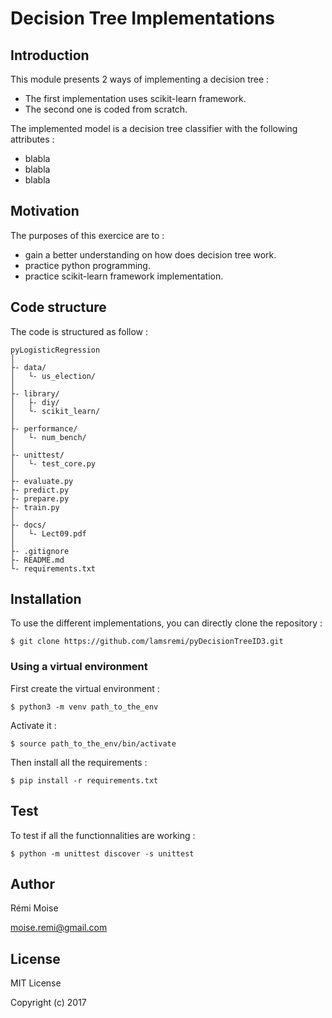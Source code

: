 # Decision Tree Implementations


## Introduction

This module presents 2 ways of implementing a decision tree :
* The first implementation uses scikit-learn framework.
* The second one is coded from scratch.

The implemented model is a decision tree classifier with the following attributes :
* blabla
* blabla
* blabla


## Motivation

The purposes of this exercice are to :
* gain a better understanding on how does decision tree work.
* practice python programming.
* practice scikit-learn framework implementation.

## Code structure

The code is structured as follow :

```
pyLogisticRegression
│
├- data/
│   └- us_election/
│
├- library/
│   ├- diy/
│   └- scikit_learn/
│
├- performance/
│   └- num_bench/
│
├- unittest/
│   └- test_core.py
│
├- evaluate.py
├- predict.py
├- prepare.py
├- train.py
│
├- docs/
│   └- Lect09.pdf
│
├- .gitignore
├- README.md
└- requirements.txt
```

## Installation

To use the different implementations, you can directly clone the repository :

```
$ git clone https://github.com/lamsremi/pyDecisionTreeID3.git
```

### Using a virtual environment

First create the virtual environment :

```
$ python3 -m venv path_to_the_env
```

Activate it :

```
$ source path_to_the_env/bin/activate
```

Then install all the requirements :

```
$ pip install -r requirements.txt
```

## Test

To test if all the functionnalities are working :

```
$ python -m unittest discover -s unittest
```


## Author

Rémi Moise

moise.remi@gmail.com

## License

MIT License

Copyright (c) 2017